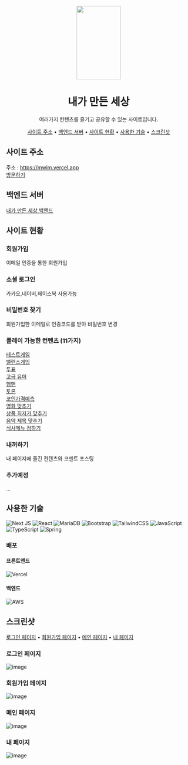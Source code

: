 <p align="center"><img src="https://user-images.githubusercontent.com/59051855/183535054-97d39276-2396-4b15-99f1-fd1d99c147bc.png"  width="120" height="200"/></p>
<div align="center">
 <h1>내가 만든 세상</h1>
 여러가지 컨텐츠를 즐기고 공유할 수 있는 사이트입니다.
 <p>
    <a href="#사이트-주소">사이트 주소</a> •
    <a href="#백엔드-서버">백엔드 서버</a> •
    <a href="#사이트-현황">사이트 현황</a> •
    <a href="#사용한-기술">사용한 기술</a> •
    <a href="#스크린샷">스크린샷</a>
 </p>
</div>

## 사이트 주소
주소 : https://mwim.vercel.app  
[방문하기](https://mwim.vercel.app/)

## 백엔드 서버
[내가 만든 세상 백엔드](https://github.com/JSB-human/mwim-back)

## 사이트 현황
### 회원가입 
이메일 인증을 통한 회원가입
### 소셜 로그인
카카오,네이버,페이스북 사용가능
### 비밀번호 찾기
회원가입한 이메일로 인증코드를 받아 비밀번호 변경

### 플레이 가능한 컨텐츠 (11가지)
[테스트게임](https://mwim.vercel.app/play/test_game/0)  
[밸런스게임](https://mwim.vercel.app/play/balance/0)  
[투표](https://mwim.vercel.app/play/vote/0)  
[고급 유머](https://mwim.vercel.app/play/joke/0)  
[행맨](https://mwim.vercel.app/play/hangman/hangman)  
[토론](https://mwim.vercel.app/play/debate/0)  
[코인가격예측](https://mwim.vercel.app/play/coin/guessCoin)  
[영화 맞추기](https://mwim.vercel.app/play/guess_movie/movie)  
[상품 최저가 맞추기](https://mwim.vercel.app/play/guess_price/price)  
[음악 제목 맞추기](https://mwim.vercel.app/play/guess_music/music)  
[식사메뉴 정하기](https://mwim.vercel.app/play/pick_menu/meal)

### 내꺼하기
내 페이지에 즐긴 컨텐츠와 코멘트 포스팅

### 추가예정
...

## 사용한 기술
![Next JS](https://img.shields.io/badge/Next-black?style=for-the-badge&logo=next.js&logoColor=white)
![React](https://img.shields.io/badge/react-%2320232a.svg?style=for-the-badge&logo=react&logoColor=%2361DAFB)
![MariaDB](https://img.shields.io/badge/MariaDB-003545?style=for-the-badge&logo=mariadb&logoColor=white)
![Bootstrap](https://img.shields.io/badge/bootstrap-%23563D7C.svg?style=for-the-badge&logo=bootstrap&logoColor=white)
![TailwindCSS](https://img.shields.io/badge/tailwindcss-%2338B2AC.svg?style=for-the-badge&logo=tailwind-css&logoColor=white)
![JavaScript](https://img.shields.io/badge/javascript-%23323330.svg?style=for-the-badge&logo=javascript&logoColor=%23F7DF1E)
![TypeScript](https://img.shields.io/badge/typescript-%23007ACC.svg?style=for-the-badge&logo=typescript&logoColor=white)
![Spring](https://img.shields.io/badge/spring-%236DB33F.svg?style=for-the-badge&logo=spring&logoColor=white)
### 배포
#### 프론트엔드  
![Vercel](https://img.shields.io/badge/vercel-%23000000.svg?style=for-the-badge&logo=vercel&logoColor=white)

#### 백엔드  
![AWS](https://img.shields.io/badge/AWS-%23FF9900.svg?style=for-the-badge&logo=amazon-aws&logoColor=white)


## 스크린샷
<a href="#로그인-페이지">로그인 페이지</a> •
<a href="#회원가입-페이지">회원가입 페이지</a> •
<a href="#메인-페이지">메인 페이지</a> •
<a href="#내-페이지">내 페이지</a> 
### 로그인 페이지

![image](https://user-images.githubusercontent.com/59051855/183540088-c6a99ea5-07c5-43e1-acff-a0234a36ac34.png)

### 회원가입 페이지
![image](https://user-images.githubusercontent.com/59051855/183540277-d2052c28-dc77-40c4-912f-58d430731d04.png)

### 메인 페이지
![image](https://user-images.githubusercontent.com/59051855/184332457-31690842-fc95-43dd-b76b-2b1b5bbc497b.png)

### 내 페이지
![image](https://user-images.githubusercontent.com/59051855/183540587-5cc7025a-2945-4aa3-a7b7-bdf1bc9333c8.png)


